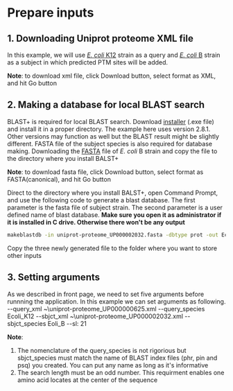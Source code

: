 # Prepare inputs
## 1. Downloading Uniprot proteome XML file
In this example, we will use [_E. coli_ K12](https://www.uniprot.org/uniprot/?query=proteome:UP000000625) strain as a query and [_E. coli_ B](https://www.uniprot.org/uniprot/?query=proteome:UP000002032) strain as a subject in which predicted PTM sites will be added.

**Note**: to download xml file, click Download button, select format as XML, and hit Go button



## 2. Making a database for local BLAST search

BLAST+ is required for local BLAST search. Download [installer](https://ftp.ncbi.nlm.nih.gov/blast/executables/blast+/2.8.1/) (.exe file) and install it in a proper directory. The example here uses version 2.8.1. Other versions may function as well but the BLAST result might be slightly different.
FASTA file of the subject species is also required for database making. Downloading the [FASTA](https://www.uniprot.org/uniprot/?query=proteome:UP000002032) file of _E. coli_ B strain and copy the file to the directory where you install BALST+

**Note**: to download fasta file, click Download button, select format as FASTA(canonical), and hit Go button

Direct to the directory where you install BALST+, open Command Prompt, and use the following code to generate a blast database. The first parameter is the fasta file of subject strain. The second parameter is a user defined name of blast database. **Make sure you open it as administrator if it is installed in C drive. Otherwise there won't be any output** 
```bash
makeblastdb -in uniprot-proteome_UP000002032.fasta -dbtype prot -out Ecoli_B
```
Copy the three newly generated file to the folder where you want to store other inputs


## 3. Setting arguments
As we described in front page, we need to set five arguments before runnning the application. In this example we can set arguments as following.
--query_xml ~\uniprot-proteome_UP000000625.xml
--query_species Ecoli_K12
--sbjct_xml ~\uniprot-proteome_UP000002032.xml
--sbjct_species Eoli_B
--sl: 21

**Note**: 
1. The nomenclature of the query_species is not rigorious but sbjct_species must match the name of BLAST index files (phr, pin and psq) you created. You can put any name as long as it's informative
2. The search length must be an odd number. This requirment enables one amino acid locates at the center of the sequence
